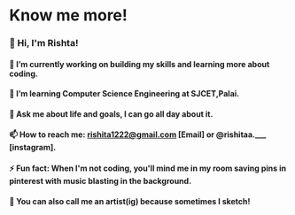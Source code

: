 # Know me more!
### 👋 Hi, I'm Rishta!  
#### 🔭 I’m currently working on building my skills and learning more about coding.  
#### 🌱 I’m learning Computer Science Engineering at SJCET,Palai.   
#### 💬 Ask me about life and goals, I can go all day about it.  
#### 📫 How to reach me: rishita1222@gmail.com [Email] or @rishitaa.___ [instagram].
#### ⚡ Fun fact: When I'm not coding, you'll mind me in my room saving pins in pinterest with music blasting in the background.
#### 🐼 You can also call me an artist(ig) because sometimes I sketch!
